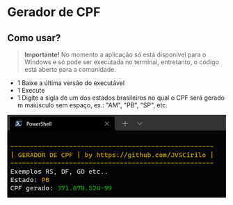 # Gerador de CPF
## Como usar?
> **Importante!**
> No momento a aplicação só está disponível para o Windows e só pode ser executada no terminal, entretanto, o código está aberto para a comunidade.

- 1 Baixe a última versão do executável
- 1 Execute
- 1 Digite a sigla de um dos estados brasileiros no qual o CPF será gerado m maiúsculo sem espaço, ex.: "AM", "PB", "SP", etc.

![Imagem teste](screenshots/test.png)